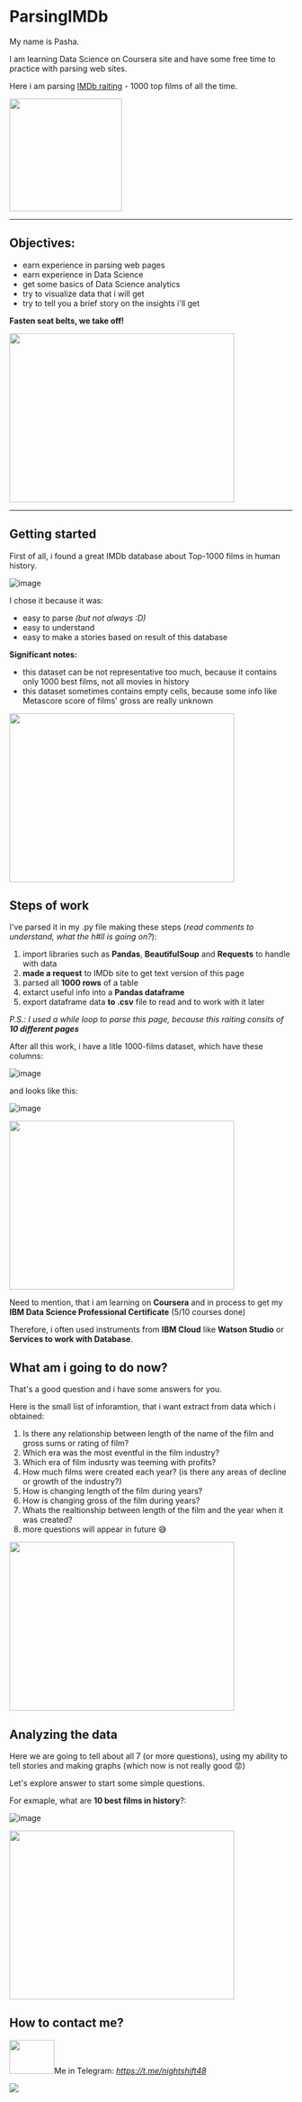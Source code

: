 # ParsingIMDb
My name is Pasha.

I am learning Data Science on Coursera site and have some free time to practice with parsing web sites.

Here i am parsing <a href='https://www.imdb.com/search/title/?groups=top_1000&sort=user_rating,desc&count=100&ref_=adv_nxt'>IMDb raiting</a> - 1000 top films of all the time.

<img src="https://vgif.ru/gifs/157/vgif-ru-28496.gif" width="200" height="200" />
<hr>

## Objectives:
* earn experience in parsing web pages
* earn experience in Data Science
* get some basics of Data Science analytics
* try to visualize data that i will get
* try to tell you a brief story on the insights i'll get

**Fasten seat belts, we take off!**

<img src='https://lh3.googleusercontent.com/proxy/1qpBNy2x1OCJoCBs7I8D502iQ1deECPR-1456ri2f5-B5KoiSYIhbyrnu_xbnBMdgClsBbZjvB7JElp54rK9hr-wFxQocA8z3KUdb-VX-40ynARTHmQpkr68lMChVtpt' width="400" height="300">


<hr>

## Getting started
First of all, i found a great IMDb database about Top-1000 films in human history.

![image](https://user-images.githubusercontent.com/46136468/126282645-a93e6d7a-73b1-4b82-a711-b2d4b56a05b0.png)


I chose it because it was:
* easy to parse *(but not always :D)*
* easy to understand
* easy to make a stories based on result of this database

**Significant notes:**
* this dataset can be not representative too much, because it contains only 1000 best films, not all movies in history
* this dataset sometimes contains empty cells, because some info like Metascore score of films' gross are really unknown

<img src='https://www.meme-arsenal.com/memes/b95277c152527c3379654dced767edcb.jpg' width="400" height="300">

## Steps of work
I've parsed it in my .py file making these steps (*read comments to understand, what the h#ll is going on?*):
1. import libraries such as **Pandas**, **BeautifulSoup** and **Requests** to handle with data
2. **made a request** to IMDb site to get text version of this page
3. parsed all **1000 rows** of a table
4. extarct useful info into a **Pandas dataframe**
5. export dataframe data **to .csv** file to read and to work with it later

*P.S.: I used a while loop to parse this page, because this raiting consits of **10 different pages***

After all this work, i have a litle 1000-films dataset, which have these columns:

![image](https://user-images.githubusercontent.com/46136468/126227948-85c55de5-ac1c-4f43-ae29-76f77ef3a17b.png)

and looks like this:

![image](https://user-images.githubusercontent.com/46136468/126286046-685b9a57-4aa5-43c5-947c-bea1ab34138e.png)


<img src='https://ichef.bbci.co.uk/news/640/cpsprodpb/5CB0/production/_99782732_37e58b7e-9cf4-44e0-86c7-59c42f34697a.jpg' width="400" height="300">

Need to mention, that i am learning on **Coursera** and in process to get my **IBM Data Science Professional Certificate** (5/10 courses done)

Therefore, i often used instruments from **IBM Cloud** like **Watson Studio** or **Services to work with Database**.

## What am i going to do now?
That's a good question and i have some answers for you.

Here is the small list of inforamtion, that i want extract from data which i obtained:
1. Is there any relationship between length of the name of the film and gross sums or rating of film?
2. Which era was the most eventful in the film industry?
3. Which era of film indusrty was teeming with profits?
4. How much films were created each year? (is there any areas of decline or growth of the industry?)
5. How is changing length of the film during years?
6. How is changing gross of the film during years?
7. Whats the realtionship between length of the film and the year when it was created?
8. more questions will appear in future 😅

<img src='https://vgif.ru/gifs/138/vgif-ru-15976.gif' width="400" height="300">

## Analyzing the data
Here we are going to tell about all 7 (or more questions), using my ability to tell stories and making graphs (which now is not really good 😟)

Let's explore answer to start some simple questions.

For exmaple, what are **10 best films in history**?:

![image](https://user-images.githubusercontent.com/46136468/126324184-dfa928ab-0da8-4c9e-89c6-440998ec1922.png)

<img src='https://lh3.googleusercontent.com/proxy/ywidB_H5LKokUzDvWXoxjQNKsJsT7ysF4zqXQ_K1Kx_XsYMoatapH2-51Nm-fnwqy-9gtY44DWuk9-oDlfaojwFuX8_HdAVFbXBAg2lYOio7OR0DFL_Mf9q3cvabRdd-2whp3rB0G0T5PHrgC7FI5RoTXs4HEQ' width="400" height="300">

## How to contact me?
<img src='https://99px.ru/sstorage/86/2016/12/image_860612160048418882106.gif' width="80" height="60">Me in Telegram: *https://t.me/nightshift48*

<img src = 'https://i.ytimg.com/vi/ih85LYvbDEM/maxresdefault.jpg'>
